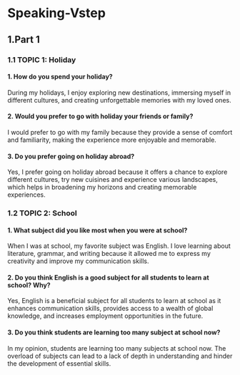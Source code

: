 # Speaking-Vstep
## 1.Part 1
### 1.1 TOPIC 1: Holiday
#### **1. How do you spend your holiday?**
During my holidays, I enjoy exploring new destinations, immersing myself in different cultures, and creating unforgettable memories with my loved ones.
#### **2. Would you prefer to go with holiday your friends or family?**
I would prefer to go with my family because they provide a sense of comfort and familiarity, making the experience more enjoyable and memorable.
#### **3. Do you prefer going on holiday abroad?**
Yes, I prefer going on holiday abroad because it offers a chance to explore different cultures, try new cuisines and experience various landscapes, which helps in broadening my horizons and creating memorable experiences.

### 1.2 TOPIC 2: School
#### **1. What subject did you like most when you were at school?**
When I was at school, my favorite subject was English. I love learning about literature, grammar, and writing because it allowed me to express my creativity and improve my communication skills.
#### **2. Do you think English is a good subject for all students to learn at school? Why?**
Yes, English is a beneficial subject for all students to learn at school as it enhances communication skills, provides access to a wealth of global knowledge, and increases employment opportunities in the future.
#### **3. Do you think students are learning too many subject at school now?**
In my opinion, students are learning too many subjects at school now. The overload of subjects can lead to a lack of depth in understanding and hinder the development of essential skills.
